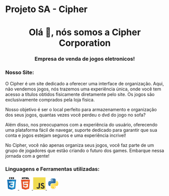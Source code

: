 # Projeto SA - Cipher

<h1 align="center">Olá 👋, nós somos a Cipher Corporation</h1>
<h3 align="center">Empresa de venda de jogos eletronicos!</h3>

<h3 align="left">Nosso Site:</h3>
<p align="left">
  O Cipher é um site dedicado a oferecer uma interface de organização. Aqui, não vendemos jogos, nós trazemos uma experiência única, onde você tem acesso a títulos obtidos fisicamente diretamente pelo site. Os jogos são exclusivamente comprados pela loja fisica.

Nosso objetivo é ser o local perfeito para armazenamento e organização dos seus jogos, quantas vezes você perdeu o dvd do jogo no sofa?

Além disso, nos preocupamos com a experiência do usuário, oferecendo uma plataforma fácil de navegar, suporte dedicado para garantir que sua conta e jogos estejam seguros e uma experiência incrivel!

No Cipher, você não apenas organiza seus jogos, você faz parte de um grupo de jogadores que estão criando o futuro dos games. Embarque nessa jornada com a gente!
</p>

<h3 align="left">Linguagens e Ferramentas utilizadas:</h3>
<p align="left"> <a href="https://www.w3schools.com/css/" target="_blank" rel="noreferrer"> <img src="https://raw.githubusercontent.com/devicons/devicon/master/icons/css3/css3-original-wordmark.svg" alt="css3" width="40" height="40"/> </a> <a href="https://www.w3.org/html/" target="_blank" rel="noreferrer"> <img src="https://raw.githubusercontent.com/devicons/devicon/master/icons/html5/html5-original-wordmark.svg" alt="html5" width="40" height="40"/> </a> <a href="https://developer.mozilla.org/en-US/docs/Web/JavaScript" target="_blank" rel="noreferrer"> <img src="https://raw.githubusercontent.com/devicons/devicon/master/icons/javascript/javascript-original.svg" alt="javascript" width="40" height="40"/> </a> <a href="https://www.python.org" target="_blank" rel="noreferrer"> <img src="https://raw.githubusercontent.com/devicons/devicon/master/icons/python/python-original.svg" alt="python" width="40" height="40"/> </a> </p>
